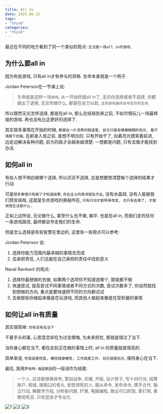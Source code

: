 ```yaml
---
title: All In
date: 2025-06-22
tags:
- "think"
categories:
- "think"
---
```


最近在不同的地方看到了同一个类似的观点: `生活是一场all in的游戏`.

## 为什么要all in

因为有些游戏, 只有all in才有参与的资格. 生命本身就是一个例子.

Jordan Peterson在一节课上说:

> 生命就是这样一场`游戏`, 从一开始你就all in了, 无论你选择或者不选择, 你都做出了选择, 无论你做什么, 都是在全力以赴, `这场游戏最终会夺走你的生命`.

所以既然无论怎样选择, 都是在all in, 那么在结局到来之前, 不如尽情玩儿一场最辉煌的游戏. 再也没有比这更好的选择了.

其实很多事情在开始的时候, `都是在一片漆黑的隧道里, 前方只是有模模糊糊的亮光, 看不清脚下的路`, 在躬身入局之前, 是想不明白的. 只有开始干了, 向着亮光摸索着前进, 边走边解决各种问题, 前方的路才会越来越清楚. 一想都是问题, 只有去做才能找到办法.

## 如何all in

有些人想不明白做哪个选择, 所以迟迟不选择, 总是想要想清楚每个选择的结果才行动.

可是`很多事情只有做了才知道结果`, `存在主义的真谛就在于此`, 没有水晶球, 没有人能替我们预言结局, 这就是生命游戏的奥秘所在, `只有行动才能带来改变, 也只有去做了, 才能领悟生活是什么.`

正如上边所说, 无论做什么, 甚至什么也不做, 躺平, 也是在all in, 而我们走的任何一条游戏路径, 最终都会夺走我们的生命.

但是怎么选择是有些智慧在里边的, 这里有一些观点可以参考:

Jordan Peterson 说:

1. 选择你能力范围内最卓越的事情去完成
2. 去承担责任, 人们总能在自己承担的责任中找到意义

Naval Ravikant 的观点:

1. 选择你最想做的去做, 如果两个选项你不知道选哪个, 那就都不做
2. 快速尝试, 提高尝试不同事情或者不同方式的次数, 尝试次数多了, 你自然就找到想做的方向, 重点是要快速把不同的方向都试试
3. 去做那些你做起来像是在玩游戏, 而其他人做起来像是在受折磨的事情

## 如何让all in有质量

其实很简单: `你有没有在当下`

干着手头的事, 心思意念却在为过去懊悔, 为未来担忧, 那就是错过了当下.

当你身心都在当下, 都在此刻正在做的事情上时, all in 的质量就是很高的.

简单来说, `吃饭就是吃饭, 睡觉就是睡觉, 工作就是工作, 玩乐就是玩乐`, 保持身心在当下.

最后, 我用`罗伯特·海因莱因`的一段话作为结尾:

> 一个人, 应该能够换尿布, 策划战争, 杀猪, 开船, 设计房子, 写十四行诗, 结算账户, 砌墙, 接脱臼的骨头, 安慰濒死的人, 服从命令, 发布命令, 携手合作, 独立行动, 解数学方程, 分析新问题, 铲粪, 电脑编程, 做出可口的饭, 善打架, 勇敢地死去. 只有昆虫才专业化.

![1](/images/IMG_8994.jpg)
![2](/images/IMG_9051.jpg)
![3](/images/IMG_9011.jpg)
